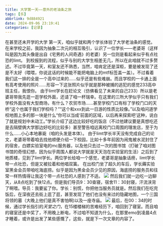```yaml
---
title: 大学第一天——意外的老油条之旅
tags: [乐]
abbrlink: 9d884921
date: 2024-09-06 23:19:41
categories: [记录]
---
```

在甚至还未开学的大学 第一天，咱似乎就和两个学长体验了大学老油条的感觉。
在来学校之前，我因为抽象二次元的相互吸引，认识了一位学长——老婆哥（这样叫是因为其头像是出自《宅男的人间奇遇》的老婆）另一位则是看起来似乎有点社恐的limt。
到校报到的流程，似乎与别的大学生相差无几，所以在此咱就不过多赘述。不过毕竟第一天，和室友还不熟悉，当然，咱肯定还是深柜，要是被发现了还是不太好（喂喂，你说这话的时候能不能把电脑上的mtf标签盖一盖）。不过看着我们这一排的全是一个高中过来的......似乎还是有些难崩。而且学校的一卡通上面有高考使用的照片......形容一下这张照片似乎就是那种被捕的逃犯的感觉233高中班主任，我恨你。
由于limt学长在赶论文（仿佛看见了未来的自己233）所以是老婆哥带我先逛一逛学校外面，还请了咱一杯瑞幸。在这里的三所大学似乎只有我们学校外面没有大型商场，有什么？农贸市场......甚至学校门口有标了学校门口的天桥“这个也属于我们学校吗？”“这个和xxx到此一日游的性质比较像。”以及咱问道学校地图上多的那一块是什么“你可以当成‘前面的区域，以后再来探索吧’这种，说白了就是规划中未动工。”学长介绍了这边比较好吃的饭店（不过他建议要是真想吃还是去隔壁俩大学那边好吃的比较多）甚至警告咱远离校门口周围的理发店，至于为什么......小心本地暴毙（咱的头发是本体）。
由于limt学长半天没有完成自己的论文，老婆哥带着咱去找他顺便介绍一下校园，比如十多年前因为闹鬼被水泥封住了的宿舍，白嫖实验室电的mc服务器，以及他只去过一次的图书馆（打破了咱对图书馆的奇怪幻想，因为似乎周围人都说大学就是天天泡在实验室的生活）之后到了地质楼，见到了limt学长。两位学长给咱一个感觉，老婆哥是抽象话痨，limt学长带一点社恐，但是又被拉着和他唱双簧。
在出校门坐了超久的车后，学长薅实验室黑金会员带咱吃海底捞。似乎是因为黑金会员少见的原因，海底捞的服务员和往常一样热情得让我这个带一点社恐的人感到了不适。
![](https://www.yiurblog.top/post/大学第一天/b.jpg)
然后我们就一边吃一边聊天，从8点吃到了快12点。但是我们导员9：30查寝，宿舍11：30封寝，汗流浃背了啊喂。导员：我要鲨了你。学长：别慌，你把他当服务员就是。然后我们在吃完饭后，在深夜还去街上逛了逛，甚至发现了他们也没有来过的隐藏地图，一个三国将领的墓（大晚上他们是真不害怕啊)以及一座寺庙。
![](https://www.yiurblog.top/post/大学第一天/a.jpg)
最后，在00：34的时候，通过学长指引的*天堂之门*，在15楼楼梯的苦难经历下，咱回到了寝室。而且咱的寝室还是中奖了，不用晚上断电，不过咱不知道为什么，在那里emo到凌晨4点才睡着，或许是出发了某些感慨了，这些，就是下一次文章的内容了。